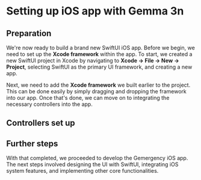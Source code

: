 # Setting up iOS app with Gemma 3n

## Preparation

<p>We're now ready to build a brand new SwiftUI iOS app. Before we begin, we need to set up the <b>Xcode framework</b> within the app. To start, we created a new SwiftUI project in Xcode by navigating to <b>Xcode → File → New → Project</b>, selecting SwiftUI as the primary UI framework, and creating a new app.</p>
<p>Next, we need to add the <b>Xcode framework</b> we built earlier to the project. This can be done easily by simply dragging and dropping the framework into our app. Once that's done, we can move on to integrating the necessary controllers into the app.</p>

## Controllers set up



## Further steps

<p>With that completed, we proceeded to develop the Gemergency iOS app. The next steps involved designing the UI with SwiftUI, integrating iOS system features, and implementing other core functionalities.</p>
